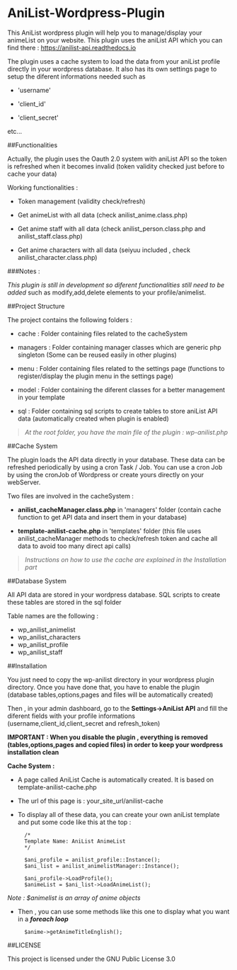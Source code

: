 # AniList-Wordpress-Plugin

This AniList wordpress plugin will help you to manage/display your animeList on your website. This plugin uses the aniList API which you can find there : https://anilist-api.readthedocs.io

The plugin uses a cache system to load the data from your aniList profile directly in your wordpress database. It also has its own settings page to setup the diferent informations needed such as 

- 'username'

- 'client_id'

- 'client_secret'

etc...

##Functionalities

Actually, the plugin uses the Oauth 2.0 system with aniList API so the token is refreshed when it becomes invalid (token validity checked just before to cache your data)

Working functionalities :

- Token management (validity check/refresh)

- Get animeList with all data (check anilist_anime.class.php)

- Get anime staff with all data (check anilist_person.class.php and anilist_staff.class.php)

- Get anime characters with all data (seiyuu included , check anilist_character.class.php)

###Notes :

_This plugin is still in development so diferent functionalities still need to be added_ such as modify,add,delete elements to your profile/animelist.

##Project Structure

The project contains the following folders :

- cache : Folder containing files related to the cacheSystem

- managers : Folder containing manager classes which are generic php singleton (Some can be reused easily in other plugins)

- menu : Folder containing files related to the settings page (functions to register/display the plugin menu in the settings page)

- model : Folder containing the diferent classes for a better management in your template

- sql : Folder containing sql scripts to create tables to store aniList API data (automatically created when plugin is enabled)

>_At the root folder, you have the main file of the plugin : wp-anilist.php_

##Cache System

The plugin loads the API data directly in your database. These data can be refreshed periodically by using a cron Task / Job. You can use a cron Job by using the cronJob of Wordpress or create yours directly on your webServer.

Two files are involved in the cacheSystem : 

- **anilist_cacheManager.class.php** in 'managers' folder (contain cache function to get API data and insert them in your database)

- **template-anilist-cache.php** in 'templates' folder (this file uses anilist_cacheManager methods to check/refresh token and cache all data to avoid too many direct api calls)

>_Instructions on how to use the cache are explained in the Installation part_


##Database System

All API data are stored in your wordpress database. SQL scripts to create these tables are stored in the sql folder

Table names are the following :

- wp_anilist_animelist
- wp_anilist_characters
- wp_anilist_profile
- wp_anilist_staff


##Installation

You just need to copy the wp-anilist directory in your wordpress plugin directory.
Once you have done that, you have to enable the plugin
(database tables,options,pages and files will be automatically created)

Then , in your admin dashboard, go to the **Settings->AniList API** and fill the diferent fields with your profile informations (username,client_id,client_secret and refresh_token)

**IMPORTANT : When you disable the plugin , everything is removed (tables,options,pages and copied files) in order to keep your wordpress installation clean**

**Cache System :**

- A page called AniList Cache is automatically created. It is based on template-anilist-cache.php

- The url of this page is : your_site_url/anilist-cache

- To display all of these data, you can create your own aniList template and put some code like this at the top :


        /*
        Template Name: AniList AnimeList
        */

        $ani_profile = anilist_profile::Instance();
        $ani_list = anilist_animelistManager::Instance();

        $ani_profile->LoadProfile();
        $animeList = $ani_list->LoadAnimeList();
    
_Note : $animelist is an array of anime objects_

- Then , you can use some methods like this one to display what you want in a **_foreach loop_**

        $anime->getAnimeTitleEnglish();
       
        
##LICENSE

This project is licensed under the GNU Public License 3.0
